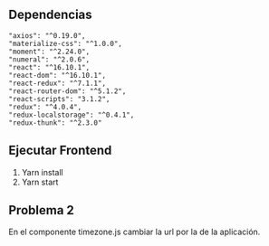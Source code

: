 
## Dependencias

    "axios": "^0.19.0",
    "materialize-css": "^1.0.0",
    "moment": "^2.24.0",
    "numeral": "^2.0.6",
    "react": "^16.10.1",
    "react-dom": "^16.10.1",
    "react-redux": "^7.1.1",
    "react-router-dom": "^5.1.2",
    "react-scripts": "3.1.2",
    "redux": "^4.0.4",
    "redux-localstorage": "^0.4.1",
    "redux-thunk": "^2.3.0"

## Ejecutar Frontend

1. Yarn install
2. Yarn start

## Problema 2 

En el componente timezone.js cambiar la url por la de la aplicación. 


